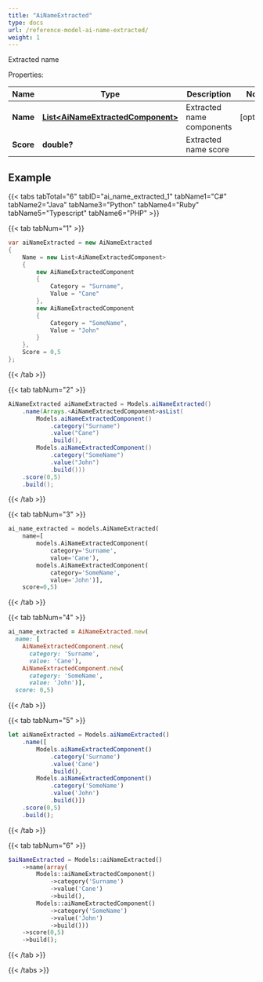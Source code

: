 ```yaml
---
title: "AiNameExtracted"
type: docs
url: /reference-model-ai-name-extracted/
weight: 1
---
```

Extracted name             

Properties:

Name | Type | Description | Notes
---- | ---- | ----------- | -----
**Name** | [**List&lt;AiNameExtractedComponent&gt;**](/email/reference-model-ai-name-extracted-component/) | Extracted name components              | [optional] 
**Score** | **double?** | Extracted name score              | 


## Example

{{< tabs tabTotal="6" tabID="ai_name_extracted_1" tabName1="C#" tabName2="Java" tabName3="Python" tabName4="Ruby" tabName5="Typescript" tabName6="PHP" >}}

{{< tab tabNum="1" >}}

```csharp
var aiNameExtracted = new AiNameExtracted
{
    Name = new List<AiNameExtractedComponent>
    {
        new AiNameExtractedComponent
        {
            Category = "Surname",
            Value = "Cane"
        },
        new AiNameExtractedComponent
        {
            Category = "SomeName",
            Value = "John"
        }
    },
    Score = 0,5
};
```

{{< /tab >}}

{{< tab tabNum="2" >}}

```java
AiNameExtracted aiNameExtracted = Models.aiNameExtracted()
    .name(Arrays.<AiNameExtractedComponent>asList(
        Models.aiNameExtractedComponent()
            .category("Surname")
            .value("Cane")
            .build(),
        Models.aiNameExtractedComponent()
            .category("SomeName")
            .value("John")
            .build()))
    .score(0,5)
    .build();
```

{{< /tab >}}

{{< tab tabNum="3" >}}

```python
ai_name_extracted = models.AiNameExtracted(
    name=[
        models.AiNameExtractedComponent(
            category='Surname',
            value='Cane'),
        models.AiNameExtractedComponent(
            category='SomeName',
            value='John')],
    score=0,5)
```

{{< /tab >}}

{{< tab tabNum="4" >}}

```ruby
ai_name_extracted = AiNameExtracted.new(
  name: [
    AiNameExtractedComponent.new(
      category: 'Surname',
      value: 'Cane'),
    AiNameExtractedComponent.new(
      category: 'SomeName',
      value: 'John')],
  score: 0,5)
```

{{< /tab >}}

{{< tab tabNum="5" >}}

```typescript
let aiNameExtracted = Models.aiNameExtracted()
    .name([
        Models.aiNameExtractedComponent()
            .category('Surname')
            .value('Cane')
            .build(),
        Models.aiNameExtractedComponent()
            .category('SomeName')
            .value('John')
            .build()])
    .score(0,5)
    .build();
```

{{< /tab >}}

{{< tab tabNum="6" >}}

```php
$aiNameExtracted = Models::aiNameExtracted()
    ->name(array(
        Models::aiNameExtractedComponent()
            ->category('Surname')
            ->value('Cane')
            ->build(),
        Models::aiNameExtractedComponent()
            ->category('SomeName')
            ->value('John')
            ->build()))
    ->score(0,5)
    ->build();
```

{{< /tab >}}

{{< /tabs >}}

